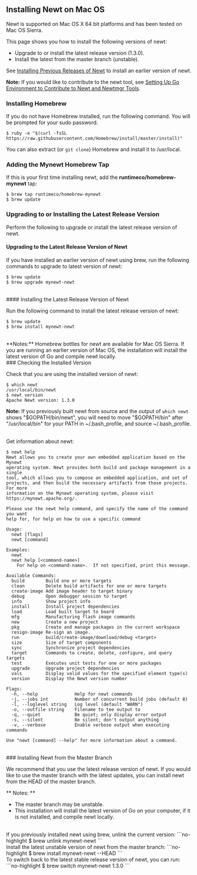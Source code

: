 ## Installing Newt on Mac OS

Newt is supported on Mac OS X 64 bit platforms and has been tested on Mac OS Sierra.

This page shows you how to install the following versions of newt:

* Upgrade to or install the latest release version (1.3.0).
* Install the latest from the master branch (unstable).

See [Installing Previous Releases of Newt](/newt/install/prev_releases) to install an earlier version of newt.

**Note:** If you would like to contribute to the newt tool, see [Setting Up Go Environment to Contribute to Newt and Newtmgr Tools](/faq/go_env).

### Installing Homebrew 

If you do not have Homebrew installed, run the following command. You will be prompted for your sudo password.

```no-highlight
$ ruby -e "$(curl -fsSL https://raw.githubusercontent.com/Homebrew/install/master/install)"
```
You can also extract (or `git clone`) Homebrew and install it to /usr/local.

### Adding the Mynewt Homebrew Tap

If this is your first time installing newt, add the  **runtimeco/homebrew-mynewt** tap:

```no-highlight
$ brew tap runtimeco/homebrew-mynewt
$ brew update
```

### Upgrading to or Installing the Latest Release Version

Perform the following to upgrade or install the latest release version of newt.

#### Upgrading to the Latest Release Version of Newt

If you have installed an earlier version of newt using brew, run the following commands to upgrade to latest version of newt:

```no-highlight
$ brew update
$ brew upgrade mynewt-newt
```

<br>
#### Installing the Latest Release Version of Newt

Run the following command to install the latest release version of newt:

```no-highlight
$ brew update
$ brew install mynewt-newt
```
<br>
**Notes:** Homebrew bottles for newt are available for Mac OS Sierra.  If you are running an earlier version of Mac OS, the installation will install the latest version of Go and compile newt locally.

<br>
### Checking the Installed Version

Check that you are using the installed version of newt:

```no-highlight
$ which newt
/usr/local/bin/newt
$ newt version
Apache Newt version: 1.3.0
```
**Note:** If you previously built newt from source and the output of `which newt` shows "$GOPATH/bin/newt", you will need to move "$GOPATH/bin"  after "/usr/local/bin" for your PATH in  ~/.bash_profile, and source ~/.bash_profile.  

<br>
Get information about newt: 

```no-highlight
$ newt help
Newt allows you to create your own embedded application based on the Mynewt 
operating system. Newt provides both build and package management in a single 
tool, which allows you to compose an embedded application, and set of 
projects, and then build the necessary artifacts from those projects. For more 
information on the Mynewt operating system, please visit 
https://mynewt.apache.org/. 

Please use the newt help command, and specify the name of the command you want 
help for, for help on how to use a specific command

Usage:
  newt [flags]
  newt [command]

Examples:
  newt
  newt help [<command-name>]
    For help on <command-name>.  If not specified, print this message.

Available Commands:
  build        Build one or more targets
  clean        Delete build artifacts for one or more targets
  create-image Add image header to target binary
  debug        Open debugger session to target
  info         Show project info
  install      Install project dependencies
  load         Load built target to board
  mfg          Manufacturing flash image commands
  new          Create a new project
  pkg          Create and manage packages in the current workspace
  resign-image Re-sign an image.
  run          build/create-image/download/debug <target>
  size         Size of target components
  sync         Synchronize project dependencies
  target       Commands to create, delete, configure, and query targets
  test         Executes unit tests for one or more packages
  upgrade      Upgrade project dependencies
  vals         Display valid values for the specified element type(s)
  version      Display the Newt version number

Flags:
  -h, --help              Help for newt commands
  -j, --jobs int          Number of concurrent build jobs (default 8)
  -l, --loglevel string   Log level (default "WARN")
  -o, --outfile string    Filename to tee output to
  -q, --quiet             Be quiet; only display error output
  -s, --silent            Be silent; don't output anything
  -v, --verbose           Enable verbose output when executing commands

Use "newt [command] --help" for more information about a command.
```

<br>
### Installing Newt from the Master Branch 

We recommend that you use the latest release version of newt. If you would like to use the master branch with the latest updates, you can install newt from the HEAD of the master branch. 

** Notes: **

* The master branch may be unstable.
* This installation will install the latest version of Go on your computer, if it is not installed, and compile newt locally.

<br>
If you previously installed newt using brew, unlink the current version:
```no-highlight
$ brew unlink mynewt-newt
```
<br>
Install the latest unstable version of newt from the master branch:
```no-highlight
$ brew install mynewt-newt --HEAD
```
<br>
To switch back to the latest stable release version of newt, you can run:
```no-highlight
$ brew switch mynewt-newt 1.3.0
```
<br>
